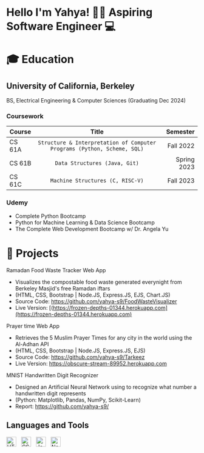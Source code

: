 # Hello I'm Yahya! 👋🏽 Aspiring Software Engineer 💻



<!-- [![Yahya's GitHub stats](https://github-readme-stats.vercel.app/api?username=yahya-s9)](https://github.com/anuraghazra/github-readme-stats)

[![Top Langs](https://github-readme-stats.vercel.app/api/top-langs/?username=yahya-s9)](https://github.com/anuraghazra/github-readme-stats) -->

# 🎓 Education 

## University of California, Berkeley
BS, Electrical Engineering & Computer Sciences (Graduating Dec 2024)

### Coursework

| Course        | Title           | Semester  |
| ------------- |:-------------:| -----:|
| CS 61A      | `Structure & Interpretation of Computer Programs (Python, Scheme, SQL)` | Fall 2022 |
| CS 61B      | `Data Structures (Java, Git)`     |   Spring 2023 |
| CS 61C | `Machine Structures (C, RISC-V)`      |    Fall 2023 |


 
### Udemy
* Complete Python Bootcamp
* Python for Machine Learning & Data Science Bootcamp
* The Complete Web Development Bootcamp w/ Dr. Angela Yu

# 💼 Projects 

Ramadan Food Waste Tracker Web App
* Visualizes the compostable food waste generated everynight from Berkeley Masjid's free Ramadan iftars
* (HTML, CSS, Bootstrap | Node.JS, Express.JS, EJS, Chart.JS)
* Source Code: https://github.com/yahya-s9/FoodWasteVisualizer
* Live Version: [(https://frozen-depths-01344.herokuapp.com](https://frozen-depths-01344.herokuapp.com)


Prayer time Web App
* Retrieves the 5 Muslim Prayer Times for any city in the world using the Al-Adhan API
* (HTML, CSS, Bootstrap | Node.JS, Express.JS, EJS)
* Source Code: https://github.com/yahya-s9/Tarkeez
* Live Version: https://obscure-stream-89952.herokuapp.com

MNIST Handwritten Digit Recognizer
* Designed an Artificial Neural Network using to recognize what number a handwritten digit represents
* (Python: Matplotlib, Pandas, NumPy, Scikit-Learn)
* Report: https://github.com/yahya-s9/

<!-- # 📈 Personal Project Stats
| Stats for my public repos only (excludes class projects, HWs & labs) | Languages (public repos only)           |
| ------------- |-------------| 
| [![Yahya's GitHub stats](https://github-readme-stats.vercel.app/api?username=yahya-s9&hide=issues&count-private=true)](https://github.com/anuraghazra/github-readme-stats) | [![Top Langs](https://github-readme-stats.vercel.app/api/top-langs/?username=yahya-s9&layout=compact&count-private=true)](https://github.com/anuraghazra/github-readme-stats) |
 -->

## Languages and Tools

<img align="left" alt="HTML5" width="26px" src="https://cdn.jsdelivr.net/gh/devicons/devicon/icons/html5/html5-original.svg" style="padding-right:10px;" />
<img align="left" alt="CSS3" width="26px" src="https://cdn.jsdelivr.net/gh/devicons/devicon/icons/css3/css3-original.svg" style="padding-right:10px;" />
<img align="left" alt="JavaScript" width="26px" src="https://cdn.jsdelivr.net/gh/devicons/devicon/icons/javascript/javascript-original.svg" style="padding-right:10px;"/>
<img align="left" alt="Node.js" width="26px" src="https://cdn.jsdelivr.net/gh/devicons/devicon/icons/nodejs/nodejs-original.svg" style="padding right:10px;"/>
